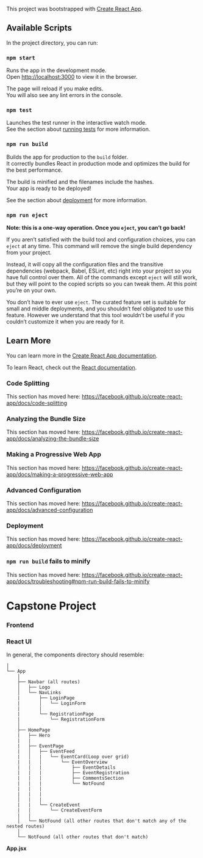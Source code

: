 This project was bootstrapped with [Create React App](https://github.com/facebook/create-react-app).

## Available Scripts

In the project directory, you can run:

### `npm start`

Runs the app in the development mode.<br />
Open [http://localhost:3000](http://localhost:3000) to view it in the browser.

The page will reload if you make edits.<br />
You will also see any lint errors in the console.

### `npm test`

Launches the test runner in the interactive watch mode.<br />
See the section about [running tests](https://facebook.github.io/create-react-app/docs/running-tests) for more information.

### `npm run build`

Builds the app for production to the `build` folder.<br />
It correctly bundles React in production mode and optimizes the build for the best performance.

The build is minified and the filenames include the hashes.<br />
Your app is ready to be deployed!

See the section about [deployment](https://facebook.github.io/create-react-app/docs/deployment) for more information.

### `npm run eject`

**Note: this is a one-way operation. Once you `eject`, you can’t go back!**

If you aren’t satisfied with the build tool and configuration choices, you can `eject` at any time. This command will remove the single build dependency from your project.

Instead, it will copy all the configuration files and the transitive dependencies (webpack, Babel, ESLint, etc) right into your project so you have full control over them. All of the commands except `eject` will still work, but they will point to the copied scripts so you can tweak them. At this point you’re on your own.

You don’t have to ever use `eject`. The curated feature set is suitable for small and middle deployments, and you shouldn’t feel obligated to use this feature. However we understand that this tool wouldn’t be useful if you couldn’t customize it when you are ready for it.

## Learn More

You can learn more in the [Create React App documentation](https://facebook.github.io/create-react-app/docs/getting-started).

To learn React, check out the [React documentation](https://reactjs.org/).

### Code Splitting

This section has moved here: https://facebook.github.io/create-react-app/docs/code-splitting

### Analyzing the Bundle Size

This section has moved here: https://facebook.github.io/create-react-app/docs/analyzing-the-bundle-size

### Making a Progressive Web App

This section has moved here: https://facebook.github.io/create-react-app/docs/making-a-progressive-web-app

### Advanced Configuration

This section has moved here: https://facebook.github.io/create-react-app/docs/advanced-configuration

### Deployment

This section has moved here: https://facebook.github.io/create-react-app/docs/deployment

### `npm run build` fails to minify

This section has moved here: https://facebook.github.io/create-react-app/docs/troubleshooting#npm-run-build-fails-to-minify

# Capstone Project

### Frontend

### React UI

In general, the components directory should resemble:

```text
│
└── App
    │
    ├── Navbar (all routes)
    │   ├── Logo
    │   └── NavLinks
    |       ├── LoginPage
    |       │   └── LoginForm
    |       |
    |       └── RegistrationPage
    |           └── RegistrationForm
    │
    ├── HomePage
    |   ├── Hero
    |   |
    |   ├── EventPage
    |   │   ├── EventFeed
    |   │   |   └── EventCard(Loop over grid)
    |   |   │       └── EventOverview
    |   |   |           ├── EventDetails
    |   |   |           ├── EventRegistration
    |   |   |           ├── CommentsSection
    |   |   |           └── NotFound
    |   |   |
    |   |   |
    │   |   |
    |   |   └── CreateEvent
    |   |       └── CreateEventForm
    |   |
    │   └── NotFound (all other routes that don't match any of the nested routes)
    │
    └── NotFound (all other routes that don't match)
```

**App.jsx**

